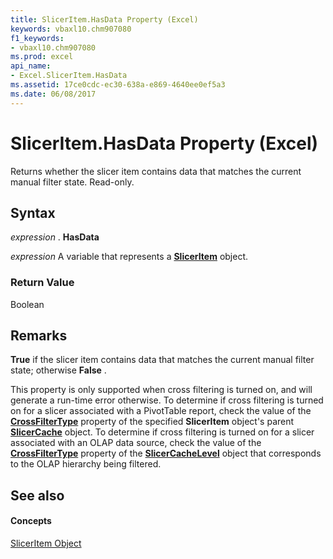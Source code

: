 ```yaml
---
title: SlicerItem.HasData Property (Excel)
keywords: vbaxl10.chm907080
f1_keywords:
- vbaxl10.chm907080
ms.prod: excel
api_name:
- Excel.SlicerItem.HasData
ms.assetid: 17ce0cdc-ec30-638a-e869-4640ee0ef5a3
ms.date: 06/08/2017
---
```



# SlicerItem.HasData Property (Excel)

Returns whether the slicer item contains data that matches the current manual filter state. Read-only.


## Syntax

 _expression_ . **HasData**

 _expression_ A variable that represents a **[SlicerItem](sliceritem-object-excel.md)** object.


### Return Value

Boolean


## Remarks

 **True** if the slicer item contains data that matches the current manual filter state; otherwise **False** .

This property is only supported when cross filtering is turned on, and will generate a run-time error otherwise. To determine if cross filtering is turned on for a slicer associated with a PivotTable report, check the value of the **[CrossFilterType](slicercache-crossfiltertype-property-excel.md)** property of the specified **SlicerItem** object's parent **[SlicerCache](slicercache-object-excel.md)** object. To determine if cross filtering is turned on for a slicer associated with an OLAP data source, check the value of the **[CrossFilterType](slicercachelevel-crossfiltertype-property-excel.md)** property of the **[SlicerCacheLevel](slicercachelevel-object-excel.md)** object that corresponds to the OLAP hierarchy being filtered.


## See also


#### Concepts


[SlicerItem Object](sliceritem-object-excel.md)

